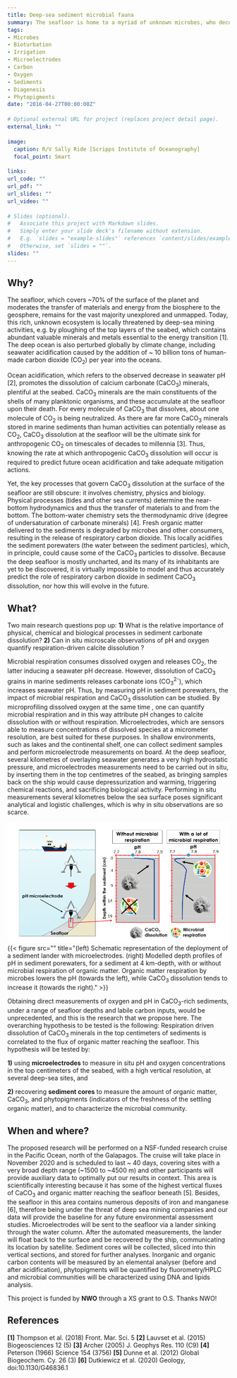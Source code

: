 ```yaml
---
title: Deep-sea sediment microbial fauna
summary: The seafloor is home to a myriad of unknown microbes, who decompose organic matter and drive calcium carbonates dissolution, thus influencing atmospheric CO<sub>2</sub> levels. We will explore these microbial fauna, and characterize the nature and reactivity of organic matter, by deploying microsensors at the bottom of the ocean in an upcoming cruise.
tags:
- Microbes
- Bioturbation
- Irrigation
- Microelectrodes
- Carbon
- Oxygen
- Sediments
- Diagenesis
- Phytopigments
date: "2016-04-27T00:00:00Z"

# Optional external URL for project (replaces project detail page).
external_link: ""

image:
  caption: R/V Sally Ride [Scripps Institute of Oceanography]
  focal_point: Smart

links:
url_code: ""
url_pdf: ""
url_slides: ""
url_video: ""

# Slides (optional).
#   Associate this project with Markdown slides.
#   Simply enter your slide deck's filename without extension.
#   E.g. `slides = "example-slides"` references `content/slides/example-slides.md`.
#   Otherwise, set `slides = ""`.
slides: ""
---
```


## **Why**?

The seafloor, which covers ~70% of the surface of the planet and moderates the transfer of materials and energy from the biosphere to the geosphere, remains for the vast majority unexplored and unmapped. Today, this rich, unknown ecosystem is locally threatened by deep-sea mining activities, e.g. by ploughing of the top layers of the seabed, which contains abundant valuable minerals and metals essential to the energy transition [1]. The deep ocean is also perturbed globally by climate change, including seawater acidification caused by the addition of ~ 10 billion tons of human-made carbon dioxide (CO<sub>2</sub>) per year into the oceans.

Ocean acidification, which refers to the observed decrease in seawater pH [2], promotes the dissolution of calcium carbonate (CaCO<sub>3</sub>) minerals, plentiful at the seabed. CaCO<sub>3</sub> minerals are the main constituents of the shells of many planktonic organisms, and these accumulate at the seafloor upon their death. For every molecule of CaCO<sub>3</sub> that dissolves, about one molecule of CO<sub>2</sub> is being neutralized. As there are far more CaCO<sub>3</sub> minerals stored in marine sediments than human activities can potentially release as CO<sub>2</sub>, CaCO<sub>3</sub> dissolution at the seafloor will be the ultimate sink for anthropogenic CO<sub>2</sub> on timescales of decades to millennia [3]. Thus, knowing the rate at which anthropogenic CaCO<sub>3</sub> dissolution will occur is required to predict future ocean acidification and take adequate mitigation actions.

Yet, the key processes that govern CaCO<sub>3</sub> dissolution at the surface of the seafloor are still obscure: it involves chemistry, physics and biology. Physical processes (tides and other sea currents) determine the near-bottom hydrodynamics and thus the transfer of materials to and from the bottom. The bottom-water chemistry sets the thermodynamic drive (degree of undersaturation of carbonate minerals) [4]. Fresh organic matter delivered to the sediments is degraded by microbes and other consumers, resulting in the release of respiratory carbon dioxide. This locally acidifies the sediment porewaters (the water between the sediment particles), which, in principle, could cause some of the CaCO<sub>3</sub> particles to dissolve. Because the deep seafloor is mostly uncharted, and its many of its inhabitants are yet to be discovered, it is virtually impossible to model and thus accurately predict the role of respiratory carbon dioxide in sediment CaCO<sub>3</sub> dissolution, nor how this will evolve in the future.

## **What**?

Two main research questions pop up: **1)** What is the relative importance of physical, chemical and biological processes in sediment carbonate dissolution? **2)** Can in situ microscale observations of pH and oxygen quantify respiration-driven calcite dissolution ?

Microbial respiration consumes dissolved oxygen and releases CO<sub>2</sub>, the latter inducing a seawater pH decrease. However, dissolution of CaCO<sub>3</sub> grains in marine sediments releases carbonate ions (CO<sub>3</sub><sup>2-</sup>), which increases seawater pH. Thus, by measuring pH in sediment porewaters, the impact of microbial respiration and CaCO<sub>3</sub> dissolution can be studied. By microprofiling dissolved oxygen at the same time , one can quantify microbial respiration and in this way attribute pH changes to calcite dissolution with or without respiration. Microelectrodes, which are sensors able to measure concentrations of dissolved species at a micrometer resolution, are best suited for these purposes. In shallow environments, such as lakes and the continental shelf, one can collect sediment samples and perform microelectrode measurements on board. At the deep seafloor, several kilometres of overlaying seawater generates a very high hydrostatic pressure, and microelectrodes measurements need to be carried out in situ, by inserting them in the top centimetres of the seabed, as bringing samples back on the ship would cause depressurization and warming, triggering chemical reactions, and sacrificing biological activity. Performing in situ measurements several kilometres below the sea surface poses significant analytical and logistic challenges, which is why in situ observations are so scarce.

![png](./cruise_drawing.png)
{{< figure src="" title="(left) Schematic representation of the deployment of a sediment lander with microelectrodes. (right) Modelled depth profiles of pH in sediment porewaters, for a sediment at 4 km-depth, with or without microbial respiration of organic matter. Organic matter respiration by microbes lowers the pH (towards the left), while CaCO<sub>3</sub> dissolution tends to increase it (towards the right)." >}}


Obtaining direct measurements of oxygen and pH in CaCO<sub>3</sub>-rich sediments, under a range of seafloor depths and labile carbon inputs, would be unprecedented, and this is the research that we propose here. The overarching hypothesis to be tested is the following: Respiration driven dissolution of CaCO<sub>3</sub> minerals in the top centimeters of sediments is correlated to the flux of organic matter reaching the seafloor. This hypothesis will be tested by:

**1)** using **microelectrodes** to measure in situ pH and oxygen concentrations in the top centimeters of the seabed, with a high vertical resolution, at several deep-sea sites, and

**2)** recovering **sediment cores** to measure the amount of organic matter, CaCO<sub>3</sub>, and phytopigments (indicators of the freshness of the settling organic matter), and to characterize the microbial community.

## **When** and **where**?

The proposed research will be performed on a NSF-funded research cruise in the Pacific Ocean, north of the Galapagos. The cruise will take place in November 2020 and is scheduled to last ~ 40 days, covering sites with a very broad depth range (~1500 to ~4500 m) and other participants will provide auxiliary data to optimally put our results in context. This area is scientifically interesting because it has some of the highest vertical fluxes of CaCO<sub>3</sub> and organic matter reaching the seafloor beneath [5]. Besides, the seafloor in this area contains numerous deposits of iron and manganese [6], therefore being under the threat of deep sea mining companies and our data will provide the baseline for any future environmental assessment studies.
Microelectrodes will be sent to the seafloor via a lander sinking through the water column. After the automated measurements, the lander will float back to the surface and be recovered by the ship, communicating its location by satellite. Sediment cores will be collected, sliced into thin vertical sections, and stored for further analyses. Inorganic and organic carbon contents will be measured by an elemental analyser (before and after acidification), phytopigments will be quantified by fluorometry/HPLC and microbial communities will be characterized using DNA and lipids analysis.

This project is funded by **NWO** through a XS grant to O.S. Thanks NWO!

## References
**[1]** Thompson et al. (2018) Front. Mar. Sci. 5 **[2]** Lauvset et al. (2015) Biogeosciences 12 (5) **[3]** Archer (2005) J. Geophys Res. 110 (C9) **[4]** Peterson (1966) Science 154 (3756) **[5]** Dunne et al. (2012) Global Biogeochem. Cy. 26 (3) **[6]** Dutkiewicz et al. (2020) Geology, doi:10.1130/G46836.1